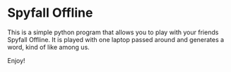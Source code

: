 # Spyfall Offline
 
This is a simple python program that allows you to play with your friends Spyfall Offline. It is played with one laptop passed around and generates a word, kind of like among us.

Enjoy!
